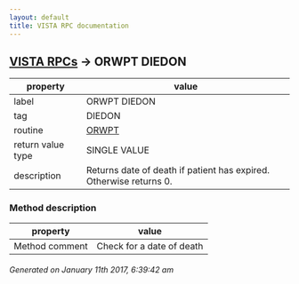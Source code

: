```yaml
---
layout: default
title: VISTA RPC documentation
---
```




## [VISTA RPCs](TableOfContent.md) &#8594; ORWPT DIEDON 

 property | value 
--- | --- 
 label | ORWPT DIEDON
 tag | DIEDON
 routine | [ORWPT](http://code.osehra.org/dox/Routine_ORWPT_source.html)
 return value type | SINGLE VALUE
 description | Returns date of death if patient has expired.  Otherwise returns 0.


### Method description

 property | value 
--- | --- 
 Method comment | Check for a date of death




 ###### Generated on January 11th 2017, 6:39:42 am